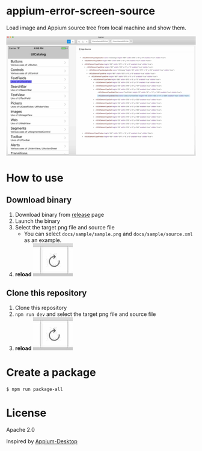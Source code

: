 # appium-error-screen-source

Load image and Appium source tree from local machine and show them.

![](docs/images/sample.jpg)

# How to use
## Download binary
1. Download binary from [release](https://github.com/KazuCocoa/appium-error-screen-source/releases) page
2. Launch the binary
3. Select the target png file and source file
   - You can select `docs/sample/sample.png` and `docs/sample/source.xml` as an example.
4. **reload** ![](./docs/images/reload.jpg)

## Clone this repository
1. Clone this repository
2. `npm run dev` and select the target png file and source file
3. **reload** ![](./docs/images/reload.jpg)

# Create a package

```
$ npm run package-all
```

# License
Apache 2.0

Inspired by [Appium-Desktop](https://github.com/appium/appium-desktop)

